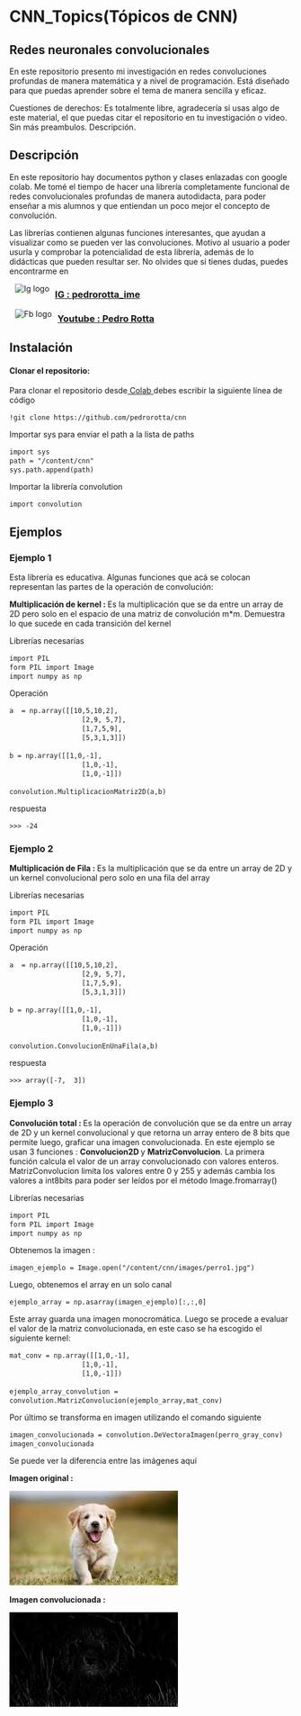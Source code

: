 # **CNN_Topics(Tópicos de CNN)**
## **Redes neuronales convolucionales**

<p> En este repositorio presento mi investigación en redes convoluciones profundas de manera matemática y a nivel de programación. Está diseñado para que puedas aprender sobre el tema de manera sencilla y eficaz.</p>

<p>Cuestiones de derechos: Es totalmente libre, agradecería si usas algo de este material, el que puedas citar el repositorio en tu investigación o video. Sin más preambulos. Descripción.</p>

## Descripción 

<p>En este repositorio hay documentos python y clases enlazadas con google colab. Me tomé el tiempo de hacer una librería completamente funcional de redes convolucionales profundas de manera autodidacta, para poder enseñar a mis alumnos y que entiendan un poco mejor el concepto de convolución.</p> 

<p>Las librerías contienen algunas funciones interesantes, que ayudan a visualizar como se pueden ver las convoluciones. Motivo al usuario a poder usurla y comprobar la potencialidad de esta librería, además de lo didácticas que pueden resultar ser. No olvides que si tienes dudas, puedes encontrarme en </p>

<p><img alt="Ig logo" height="45px" src="https://i.pinimg.com/736x/c8/95/2d/c8952d6e421a83d298a219edee783167.jpg" align="left" hspace="10px" vspace="0px"></img><a href="https://www.instagram.com/pedrorotta_ime/?hl=es"><h3>IG : pedrorotta_ime</h3></a></p>

<p><img alt = "Fb logo" height = "45" src = "https://upload.wikimedia.org/wikipedia/commons/thumb/7/72/YouTube_social_white_square_%282017%29.svg/245px-YouTube_social_white_square_%282017%29.svg.png" align = "left" hspace = "10px"></img><a href = "https://www.youtube.com/channel/UCm4OyfZ5sd2-QWxYVtMI0SA"><h3>Youtube : Pedro Rotta</h3></a></p>

## **Instalación**

<p><h4>Clonar el repositorio: </h4>
Para clonar el repositorio desde<a href = "https://colab.research.google.com/notebooks/intro.ipynb?hl=es#scrollTo=5fCEDCU_qrC0"> Colab </a>debes escribir la siguiente línea de código</p>

```
!git clone https://github.com/pedrorotta/cnn
```

<p> Importar sys para enviar el path a la lista de paths</p>

```
import sys
path = "/content/cnn"
sys.path.append(path)
```
<p> Importar la librería convolution</p>

```
import convolution
```

## **Ejemplos**

<div>
  <h3> Ejemplo 1</h3>
  <p>Esta librería es educativa. Algunas funciones que acá se colocan representan las partes de la operación de convolución: </p>
  <p><strong> Multiplicación de kernel : </strong> Es la multiplicación que se da entre un array de 2D pero solo en el espacio de una matriz de convolución m*m. Demuestra
    lo que sucede en cada transición del kernel</p>
  
  <p> Librerías necesarias </p>
  
  ```
  import PIL
  form PIL import Image
  import numpy as np
  
  ```
  <p> Operación </p>

  ```
  a  = np.array([[10,5,10,2],
                    [2,9, 5,7],
                    [1,7,5,9],
                    [5,3,1,3]])

  b = np.array([[1,0,-1],
                    [1,0,-1],
                    [1,0,-1]])

  convolution.MultiplicacionMatriz2D(a,b)
  ```
  
  <p>respuesta</p>
  
  ```
  >>> -24
  ```
  
</div>




<div>
  <h3> Ejemplo 2</h3>
  <p><strong> Multiplicación de Fila : </strong> Es la multiplicación que se da entre un array de 2D y un kernel convolucional pero solo en una fila del array</p>
  
  <p> Librerías necesarias </p>
  
  ```
  import PIL
  form PIL import Image
  import numpy as np
  
  ```
  <p> Operación </p>

  ```
  a  = np.array([[10,5,10,2],
                    [2,9, 5,7],
                    [1,7,5,9],
                    [5,3,1,3]])

  b = np.array([[1,0,-1],
                    [1,0,-1],
                    [1,0,-1]])

  convolution.ConvolucionEnUnaFila(a,b)
  ```
  
  <p>respuesta</p>
  
  ```
  >>> array([-7,  3])
  ```
  
</div>


<div>
  <h3> Ejemplo 3</h3>
  <p><strong> Convolución total : </strong> Es la operación de convolución que se da entre un array de 2D y un kernel convolucional y que retorna un array entero de 8 bits
  que permite luego, graficar una imagen convolucionada. En este ejemplo se usan 3 funciones : <strong> Convolucion2D </strong> y <strong> MatrizConvolucion</strong>. La primera función calcula el valor de un array convolucionado con valores enteros. MatrizConvolucion limita los valores entre 0 y 255 y además cambia los valores a int8bits para poder ser leídos por el método Image.fromarray()</p>
  
  <p> Librerías necesarias </p>
  
  ```
  import PIL
  form PIL import Image
  import numpy as np
  ```
  <p> Obtenemos la imagen : </p>
  
  ```
  imagen_ejemplo = Image.open("/content/cnn/images/perro1.jpg")
  ```
  
  <p> Luego, obtenemos el array en un solo canal </p>
  
  ```
  ejemplo_array = np.asarray(imagen_ejemplo)[:,:,0]
  ```
  
  <p> Este array guarda una imagen monocromática. Luego se procede a evaluar el valor de la matriz convolucionada, en este caso se ha escogido el siguiente kernel: 
  </p>
  
  ```
  mat_conv = np.array([[1,0,-1],
                    [1,0,-1],
                    [1,0,-1]])
  
  ejemplo_array_convolution = convolution.MatrizConvolucion(ejemplo_array,mat_conv) 
  ```
  <p> Por último se transforma en imagen utilizando el comando siguiente 
  </p>
  
  ```
  imagen_convolucionada = convolution.DeVectoraImagen(perro_gray_conv)
  imagen_convolucionada
  ```
  
  <div>
    <p> Se puede ver la diferencia entre las imágenes aquí</p>
    <p><strong>Imagen original : </strong> </p>
    <p><img src = "https://github.com/pedrorotta/cnn/blob/main/images/perro1.jpg"></img></p>
    <p><strong>Imagen convolucionada : </strong> </p>
    <p><img src = "https://github.com/pedrorotta/cnn/blob/main/images/convolution.png" heigth = "200" width = "300"></img></p>
  
</div>















